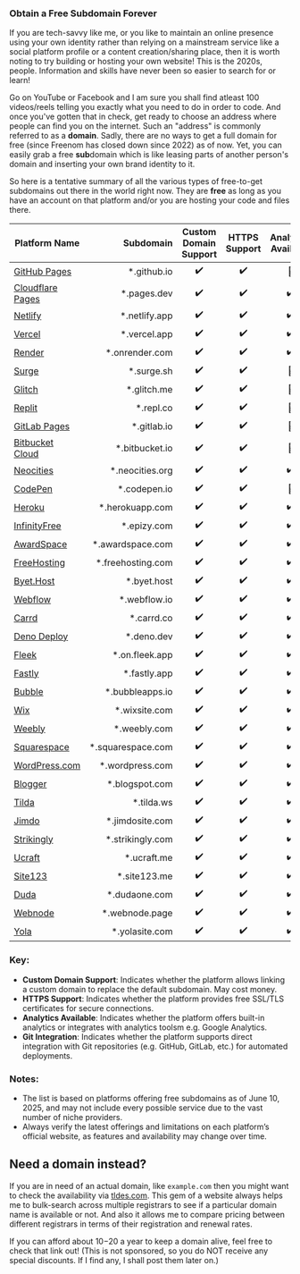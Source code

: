 ### Obtain a Free Subdomain Forever

If you are tech-savvy like me, or you like to maintain an online presence using your own identity rather than relying on a mainstream service like a social platform profile or a content creation/sharing place, then it is worth noting to try building or hosting your own website! This is the 2020s, people. Information and skills have never been so easier to search for or learn!

Go on YouTube or Facebook and I am sure you shall find atleast 100 videos/reels telling you exactly what you need to do in order to code. And once you've gotten that in check, get ready to choose an address where people can find you on the internet. Such an "address" is commonly referred to as a **domain**. Sadly, there are no ways to get a full domain for free (since Freenom has closed down since 2022) as of now. Yet, you can easily grab a free **sub**domain which is like leasing parts of another person's domain and inserting your own brand identity to it.

So here is a tentative summary of all the various types of free-to-get subdomains out there in the world right now. They are **free** as long as you have an account on that platform and/or you are hosting your code and files there.

| Platform Name | Subdomain | Custom Domain Support | HTTPS Support | Analytics Available | Git Integration |
|---------------|-----------:|:-----------------------:|:---------------:|:---------------------:|:-----------------:|
| [GitHub Pages](https://pages.github.com/) | *.github.io | ✔️ | ✔️ | 🚫 | ✔️ |
| [Cloudflare Pages](https://pages.cloudflare.com/) | *.pages.dev | ✔️ | ✔️ | ✔️ | ✔️ |
| [Netlify](https://www.netlify.com/) | *.netlify.app | ✔️ | ✔️ | ✔️ | ✔️ |
| [Vercel](https://vercel.com/) | *.vercel.app | ✔️ | ✔️ | ✔️ | ✔️ |
| [Render](https://render.com/) | *.onrender.com | ✔️ | ✔️ | ✔️ | ✔️ |
| [Surge](https://surge.sh/) | *.surge.sh | ✔️ | ✔️ | 🚫 | 🚫 |
| [Glitch](https://glitch.com/) | *.glitch.me | ✔️ | ✔️ | 🚫 | ✔️ |
| [Replit](https://replit.com/) | *.repl.co | ✔️ | ✔️ | 🚫 | ✔️ |
| [GitLab Pages](https://docs.gitlab.com/ee/user/project/pages/) | *.gitlab.io | ✔️ | ✔️ | 🚫 | ✔️ |
| [Bitbucket Cloud](https://bitbucket.org/) | *.bitbucket.io | ✔️ | ✔️ | 🚫 | ✔️ |
| [Neocities](https://neocities.org/) | *.neocities.org | ✔️ | ✔️ | ✔️ | 🚫 |
| [CodePen](https://codepen.io/) | *.codepen.io | ✔️ | ✔️ | 🚫 | 🚫 |
| [Heroku](https://www.heroku.com/) | *.herokuapp.com | ✔️ | ✔️ | ✔️ | ✔️ |
| [InfinityFree](https://www.infinityfree.com/) | *.epizy.com | ✔️ | ✔️ | ✔️ | 🚫 |
| [AwardSpace](https://www.awardspace.com/) | *.awardspace.com | ✔️ | ✔️ | ✔️ | 🚫 |
| [FreeHosting](https://freehosting.com/) | *.freehosting.com | ✔️ | ✔️ | ✔️ | 🚫 |
| [Byet.Host](https://byet.host/) | *.byet.host | ✔️ | ✔️ | ✔️ | 🚫 |
| [Webflow](https://webflow.com/) | *.webflow.io | ✔️ | ✔️ | ✔️ | 🚫 |
| [Carrd](https://carrd.co/) | *.carrd.co | ✔️ | ✔️ | ✔️ | 🚫 |
| [Deno Deploy](https://deno.com/deploy) | *.deno.dev | ✔️ | ✔️ | ✔️ | ✔️ |
| [Fleek](https://fleek.co/) | *.on.fleek.app | ✔️ | ✔️ | ✔️ | ✔️ |
| [Fastly](https://www.fastly.com/) | *.fastly.app | ✔️ | ✔️ | ✔️ | ✔️ |
| [Bubble](https://bubble.io/) | *.bubbleapps.io | ✔️ | ✔️ | ✔️ | 🚫 |
| [Wix](https://www.wix.com/) | *.wixsite.com | ✔️ | ✔️ | ✔️ | 🚫 |
| [Weebly](https://www.weebly.com/) | *.weebly.com | ✔️ | ✔️ | ✔️ | 🚫 |
| [Squarespace](https://www.squarespace.com/) | *.squarespace.com | ✔️ | ✔️ | ✔️ | 🚫 |
| [WordPress.com](https://wordpress.com/) | *.wordpress.com | ✔️ | ✔️ | ✔️ | 🚫 |
| [Blogger](https://www.blogger.com/) | *.blogspot.com | ✔️ | ✔️ | ✔️ | 🚫 |
| [Tilda](https://tilda.cc/) | *.tilda.ws | ✔️ | ✔️ | ✔️ | 🚫 |
| [Jimdo](https://www.jimdo.com/) | *.jimdosite.com | ✔️ | ✔️ | ✔️ | 🚫 |
| [Strikingly](https://www.strikingly.com/) | *.strikingly.com | ✔️ | ✔️ | ✔️ | 🚫 |
| [Ucraft](https://www.ucraft.com/) | *.ucraft.me | ✔️ | ✔️ | ✔️ | 🚫 |
| [Site123](https://www.site123.com/) | *.site123.me | ✔️ | ✔️ | ✔️ | 🚫 |
| [Duda](https://www.duda.co/) | *.dudaone.com | ✔️ | ✔️ | ✔️ | 🚫 |
| [Webnode](https://www.webnode.com/) | *.webnode.page | ✔️ | ✔️ | ✔️ | 🚫 |
| [Yola](https://www.yola.com/) | *.yolasite.com | ✔️ | ✔️ | ✔️ | 🚫 |

### Key:
- **Custom Domain Support**: Indicates whether the platform allows linking a custom domain to replace the default subdomain. May cost money.
- **HTTPS Support**: Indicates whether the platform provides free SSL/TLS certificates for secure connections.
- **Analytics Available**: Indicates whether the platform offers built-in analytics or integrates with analytics toolsm e.g. Google Analytics.
- **Git Integration**: Indicates whether the platform supports direct integration with Git repositories (e.g. GitHub, GitLab, etc.) for automated deployments.

### Notes:
- The list is based on platforms offering free subdomains as of June 10, 2025, and may not include every possible service due to the vast number of niche providers.
- Always verify the latest offerings and limitations on each platform’s official website, as features and availability may change over time.

## Need a domain instead?
If you are in need of an actual domain, like `example.com` then you might want to check the availability via [tldes.com](https://tldes.com/cheapest-domains). This gem of a website always helps me to bulk-search across multiple registrars to see if a particular domain name is available or not. And also it allows me to compare pricing between different registrars in terms of their registration and renewal rates.

If you can afford about $10-$20 a year to keep a domain alive, feel free to check that link out! (This is not sponsored, so you do NOT receive any special discounts. If I find any, I shall post them later on.)
